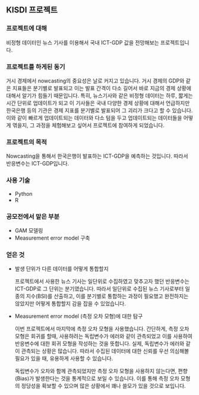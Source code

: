 ## KISDI 프로젝트



### 프로젝트에 대해

비정형 데이터인 뉴스 기사를 이용해서 국내 ICT-GDP 값을 전망해보는 프로젝트입니다.



### 프로젝트를 하게된 동기

거시 경제에서 nowcasting의 중요성은 날로 커지고 있습니다. 거시 경제의 GDP와 같은 지표들은 분기별로 발표되고 이는 발표 간격이 다소 길어서 바로 지금의 경제 상황에 대해서 알기가 힘들기 때문입니다. 특히, 뉴스기사와 같은 비정형 데이터는 하루, 짧게는 시간 단위로 업데이트가 되고 이 기사들은 국내 다양한 경제 상황에 대해서 언급하지만 한국은행 등의 기관은 경제 지표를 분기별로 발표되어 그 괴리가 크다고 할 수 있습니다. 이와 같이 빠르게 업데이트되는 데이터와 다소 텀을 두고 업데이트되는 데이터들을 어떻게 엮을지, 그 과정을 체험해보고 싶어서 프로젝트에 참여하게 되었습니다.



### 프로젝트의 목적

Nowcasting을 통해서 한국은행이 발표하는 ICT-GDP을 예측하는 것입니다. 따라서 반응변수는 ICT-GDP입니다. 





### 사용 기술

* Python
* R



### 공모전에서 맡은 부분

* GAM 모델링
* Measurement error model 구축



### 얻은 것

* 발생 단위가 다른 데이터를 어떻게 통합할지

  프로젝트에서 사용한 뉴스 기사는 일단위로 수집하였고 맞추고자 했던 반응변수는 ICT-GDP로 그 단위는 분기였습니다. 따라서 일단위로 수집된 뉴스 기사로부터 일종의 지수(BSI)를 산출하고, 이를 분기별로 통합하는 과정이 필요했고 완전하지는 않았지만 어떻게 통합할지 감을 잡을 수 있었습니다.

* Measurement error model (측정 오차 모형)에 대한 탐구

  이번 프로젝트에서 마지막에 측정 오차 모형을 사용했습니다. 간단하게, 측정 오차 모형은 회귀를 할때, 사용하려는 독립변수가 에러와 같이 관측되었고 이를 사용하여 반응변수에 대한 회귀 모형을 작성하는 것을 뜻합니다. 실제, 독립변수가 에러와 같이 관측되는 상황은 많습니다. 따라서 수집된 데이터에 대한 신뢰를 우선 의심해볼 필요가 있을 때, 유용하게 사용할 수 있습니다.

  독립변수가 오차와 함께 관측되었지만 측정 오차 모형을 사용하지 않는다면, 편향(Bias)가 발생한다는 것을 통계적으로 보일 수 있습니다. 이를 통해 측정 오차 모형의 정당성을 확보할 수 있으며 많은 상황에서 꽤나 쓸모가 있을 것으로 보입니다.
